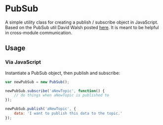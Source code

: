 PubSub
======

A simple utility class for creating a publish / subscribe object in JavaScript. Based on the PubSub util David Walsh posted [here](http://davidwalsh.name/pubsub-javascript). It is meant to be helpful in cross-module communication.

## Usage

### Via JavaScript

Instantiate a PubSub object, then publish and subscribe:

```javascript
var newPubSub = new PubSub();

newPubSub.subscribe('aNewTopic', function() {
    // do things when aNewTopic is published to
});

newPubSub.publish('aNewTopic', {
    data: 'I want to publish this data to the topic.'
});
```